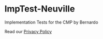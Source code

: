 # ImpTest-Neuville
Implementation Tests for the CMP by Bernardo


Read our [Privacy Policy](./privacy-policy.html)